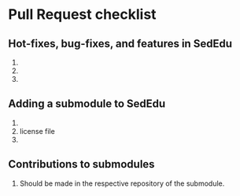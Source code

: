 # Pull Request checklist


## Hot-fixes, bug-fixes, and features in SedEdu

1.
1.
1.


## Adding a submodule to SedEdu

1.
1. license file
1.



## Contributions to submodules

1. Should be made in the respective repository of the submodule.